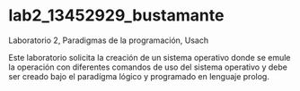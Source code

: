 # lab2_13452929_bustamante
Laboratorio 2, Paradigmas de la programación, Usach

Este laboratorio solicita la creación de un sistema operativo donde se emule la operación con diferentes comandos de uso del sistema operativo y debe ser creado bajo el paradígma lógico y programado en lenguaje prolog.